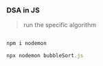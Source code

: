 ### **DSA in JS**

> run the specific algorithm

```js

npm i nodemon

npx nodemon bubbleSort.js

```
